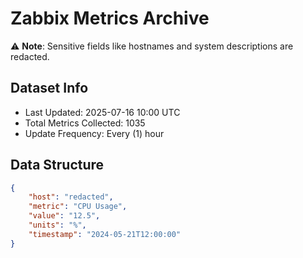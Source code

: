 # Zabbix Metrics Archive

⚠️ **Note**: Sensitive fields like hostnames and system descriptions are redacted.

## Dataset Info
- Last Updated: 2025-07-16 10:00 UTC
- Total Metrics Collected: 1035
- Update Frequency: Every (1) hour

## Data Structure
```json
{
    "host": "redacted",
    "metric": "CPU Usage",
    "value": "12.5",
    "units": "%",
    "timestamp": "2024-05-21T12:00:00"
}
```
